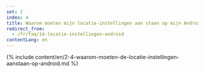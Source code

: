 ```yaml
---
set: 2
index: 4
title: Waarom moeten mijn locatie-instellingen aan staan op mijn Android-telefoon?
redirect_from: 
  - /fr/faq/14-locatie-instellingen-android
contentLang: en
---
```

{% include content/en/2-4-waarom-moeten-de-locatie-instellingen-aanstaan-op-android.md %}
